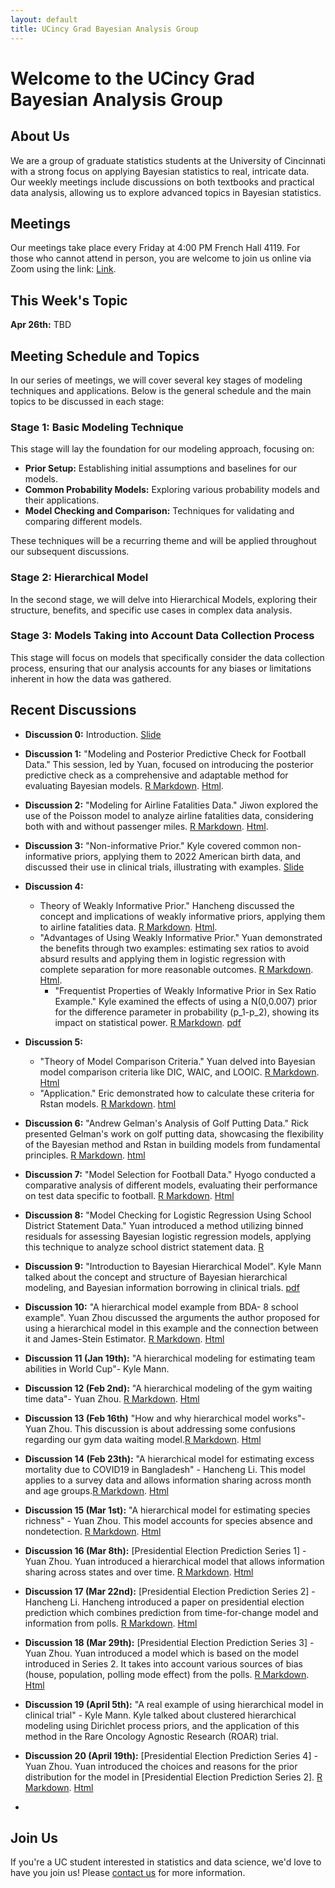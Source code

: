 ```yaml
---
layout: default
title: UCincy Grad Bayesian Analysis Group
---
```


# Welcome to the UCincy Grad Bayesian Analysis Group

## About Us
We are a group of graduate statistics students at the University of Cincinnati with a strong focus on applying Bayesian statistics to real, intricate data. Our weekly meetings include discussions on both textbooks and practical data analysis, allowing us to explore advanced topics in Bayesian statistics.

## Meetings

Our meetings take place every Friday at 4:00 PM French Hall 4119. For those who cannot attend in person, you are welcome to join us online via Zoom using the link: [Link](https://ucincinnati.zoom.us/j/6617187079).

## This Week's Topic

**Apr 26th:** TBD
  
## Meeting Schedule and Topics

In our series of meetings, we will cover several key stages of modeling techniques and applications. Below is the general schedule and the main topics to be discussed in each stage:

### Stage 1: Basic Modeling Technique
This stage will lay the foundation for our modeling approach, focusing on:

- **Prior Setup:** Establishing initial assumptions and baselines for our models.
- **Common Probability Models:** Exploring various probability models and their applications.
- **Model Checking and Comparison:** Techniques for validating and comparing different models.
  
These techniques will be a recurring theme and will be applied throughout our subsequent discussions.

### Stage 2: Hierarchical Model
In the second stage, we will delve into Hierarchical Models, exploring their structure, benefits, and specific use cases in complex data analysis.

### Stage 3: Models Taking into Account Data Collection Process
This stage will focus on models that specifically consider the data collection process, ensuring that our analysis accounts for any biases or limitations inherent in how the data was gathered.



## Recent Discussions

- **Discussion 0:** Introduction. [Slide](/meeting/week0/Bayesian_Reading_Group_Intro.pdf)

- **Discussion 1:** "Modeling and Posterior Predictive Check for Football Data." This session, led by Yuan, focused on introducing the posterior predictive check as a comprehensive and adaptable method for evaluating Bayesian models. [R Markdown](https://raw.githubusercontent.com/ucincy-grad-bayesian-group/meeting/main/week1/football_normal.Rmd). [Html](/meeting/week1/football_normal.html).

- **Discussion 2:** "Modeling for Airline Fatalities Data." Jiwon explored the use of the Poisson model to analyze airline fatalities data, considering both with and without passenger miles. [R Markdown](https://raw.githubusercontent.com/ucincy-grad-bayesian-group/meeting/main/week2/BDAanalysis.Rmd). [Html](/meeting/week2/BDAanalysis.html).

- **Discussion 3:**  "Non-informative Prior." Kyle covered common non-informative priors, applying them to 2022 American birth data, and discussed their use in clinical trials, illustrating with examples. [Slide](/meeting/week3/UninformativePriorDistribution.pdf)

- **Discussion 4:**
  - Theory of Weakly Informative Prior." Hancheng discussed the concept and implications of weakly informative priors, applying them to airline fatalities data. [R Markdown](https://raw.githubusercontent.com/ucincy-grad-bayesian-group/meeting/main/week4/poisson%20regression%20(Using%20Jiwon's%20data).Rmd). [Html](/meeting/week4/poisson-regression--Using-Jiwon-s-data-.html).
  - "Advantages of Using Weakly Informative Prior." Yuan demonstrated the benefits through two examples: estimating sex ratios to avoid absurd results and applying them in logistic regression with complete separation for more reasonable outcomes. [R Markdown](https://raw.githubusercontent.com/ucincy-grad-bayesian-group/meeting/main/week4/sex_ratio_example.Rmd). [Html](/meeting/week4/sex_ratio_example.html).
      - "Frequentist Properties of Weakly Informative Prior in Sex Ratio Example." Kyle examined the effects of using a N(0,0.007) prior for the difference parameter in probability \(p_1-p_2\), showing its impact on statistical power. [R Markdown](https://raw.githubusercontent.com/ucincy-grad-bayesian-group/meeting/main/week4/sex_ratio_example_km.Rmd). [pdf](/meeting/week4/SexRatios.pdf)

- **Discussion 5:**
  - "Theory of Model Comparison Criteria." Yuan delved into Bayesian model comparison criteria like DIC, WAIC, and LOOIC. [R Markdown](https://raw.githubusercontent.com/ucincy-grad-bayesian-group/meeting/main/week5/model_comparison.Rmd). [Html](/meeting/week5/model_comparison.html)
  - "Application." Eric demonstrated how to calculate these criteria for Rstan models. [R Markdown](https://raw.githubusercontent.com/ucincy-grad-bayesian-group/meeting/main/week5/Model_comp.Rmd). [html](/meeting/week5/Model_comp.html)

- **Discussion 6:** "Andrew Gelman's Analysis of Golf Putting Data." Rick presented Gelman's work on golf putting data, showcasing the flexibility of the Bayesian method and Rstan in building models from fundamental principles. [R Markdown](https://raw.githubusercontent.com/ucincy-grad-bayesian-group/meeting/main/week6/BDA_12.13.2023.Rmd). [html](/meeting/week6/BDA_12.13.2023.html)

- **Discussion 7:** "Model Selection for Football Data." Hyogo conducted a comparative analysis of different models, evaluating their performance on test data specific to football. [R Markdown](https://raw.githubusercontent.com/ucincy-grad-bayesian-group/meeting/main/week7/Oct-27-BDA-Contents.Rmd). [Html](/meeting/week7/Oct-27-BDA-Contents.html)

- **Discussion 8:**  "Model Checking for Logistic Regression Using School District Statement Data." Yuan introduced a method utilizing binned residuals for assessing Bayesian logistic regression models, applying this technique to analyze school district statement data. [R](https://raw.githubusercontent.com/ucincy-grad-bayesian-group/meeting/main/week8/school_statement_logistic.R)

- **Discussion 9:** "Introduction to Bayesian Hierarchical Model". Kyle Mann talked about the concept and structure of Bayesian hierarchical modeling, and Bayesian information borrowing in clinical trials. [pdf](/meeting/week9/BayesianHierarchicalPresentation.pdf)

- **Discussion 10:** "A hierarchical model example from BDA- 8 school example". Yuan Zhou discussed the arguments the author proposed for using a hierarchical model in this example and the connection between it and James-Stein Estimator. [R Markdown](https://raw.githubusercontent.com/ucincy-grad-bayesian-group/meeting/main/week10/8-school.Rmd). [Html](/meeting/week10/8-school.html)

- **Discussion 11 (Jan 19th):** "A hierarchical modeling for estimating team abilities in World Cup"- Kyle Mann.

- **Discussion 12 (Feb 2nd):** "A hierarchical modeling of the gym waiting time data"- Yuan Zhou. [R Markdown](https://raw.githubusercontent.com/ucincy-grad-bayesian-group/meeting/main/week12/gym_analysis.Rmd). [Html](/meeting/week12/gym_analysis.html)

- **Discussion 13 (Feb 16th)** "How and why hierarchical model works"- Yuan Zhou. This discussion is about addressing some confusions regarding our gym data waiting model.[R Markdown](https://raw.githubusercontent.com/ucincy-grad-bayesian-group/meeting/main/week15/multilevel.Rmd). [Html](/meeting/week15/multilevel.html)

- **Discussion 14 (Feb 23th):** "A hierarchical model for estimating excess mortality due to COVID19 in Bangladesh" - Hancheng Li. This model applies to a survey data and allows information sharing across month and age groups.[R Markdown](https://raw.githubusercontent.com/ucincy-grad-bayesian-group/meeting/main/week14/Multilevel-JAMA.Rmd). [Html](/meeting/week14/Multilevel-JAMA.html)

- **Discussion 15 (Mar 1st):** "A hierarchical model for estimating species richness" - Yuan Zhou. This model accounts for species absence and nondetection. [R Markdown](https://raw.githubusercontent.com/ucincy-grad-bayesian-group/meeting/main/week13/butterfly.Rmd). [Html](/meeting/week13/butterfly.html)

- **Discussion 16 (Mar 8th):** [Presidential Election Prediction Series 1] - Yuan Zhou. Yuan introduced a hierarchical model that allows information sharing across states and over time.  [R Markdown](https://raw.githubusercontent.com/ucincy-grad-bayesian-group/meeting/main/week16/election.Rmd). [Html](/meeting/week16/election.html)

- **Discussion 17 (Mar 22nd):** [Presidential Election Prediction Series 2] - Hancheng Li. Hancheng introduced a paper on presidential election prediction which combines prediction from time-for-change model and information from polls. [R Markdown](https://raw.githubusercontent.com/ucincy-grad-bayesian-group/meeting/main/week17/Dynamic.Rmd). [Html](/meeting/week17/Dynamic.html)

- **Discussion 18 (Mar 29th):** [Presidential Election Prediction Series 3] - Yuan Zhou. Yuan introduced a model which is based on the model introduced in Series 2. It takes into account various sources of bias (house, population, polling mode effect) from the polls. [R Markdown](https://raw.githubusercontent.com/ucincy-grad-bayesian-group/meeting/main/week18/election_econ.Rmd). [Html](/meeting/week18/election_econ.html)


- **Discussion 19 (April 5th):** "A real example of using hierarchical model in clinical trial" - Kyle Mann. Kyle talked about clustered hierarchical modeling using Dirichlet process priors, and the application of this method in the Rare Oncology Agnostic Research (ROAR) trial. 

- **Discussion 20 (April 19th):** [Presidential Election Prediction Series 4] - Yuan Zhou. Yuan introduced the choices and reasons for the prior distribution for the model in [Presidential Election Prediction Series 2].  [R Markdown](https://raw.githubusercontent.com/ucincy-grad-bayesian-group/meeting/main/week20/model_with_prior.Rmd). [Html](/meeting/week20/model_with_prior.html)
- 
## Join Us
If you're a UC student interested in statistics and data science, we'd love to have you join us! Please [contact us](mailto:zhou3y4@mail.uc.edu) for more information.





